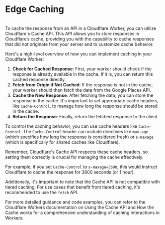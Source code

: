 # Edge Caching

\
To cache the response from an API in a Cloudflare Worker, you can utilize Cloudflare's Cache API. This API allows you to store responses in Cloudflare’s cache, providing you with the capability to cache responses that did not originate from your server and to customize cache behavior.

Here's a high-level overview of how you can implement caching in your Cloudflare Worker:

1. **Check for Cached Response**: First, your worker should check if the response is already available in the cache. If it is, you can return this cached response directly.
2. **Fetch from Origin if Not Cached**: If the response is not in the cache, your worker should then fetch the data from the Google Places API.
3. **Cache the New Response**: After fetching the data, you can store the response in the cache. It's important to set appropriate cache headers, like `Cache-Control`, to manage how long the response should be stored in the cache.
4. **Return the Response**: Finally, return the fetched response to the client.

To control the caching behavior, you can use cache headers like `Cache-Control`. The `Cache-Control` header can include directives like `max-age` (which specifies how long the response is considered fresh) or `s-maxage` (which is specifically for shared caches like Cloudflare).

Remember, Cloudflare's Cache API respects these cache headers, so setting them correctly is crucial for managing the cache effectively.

For example, if you set `Cache-Control` to `s-maxage=3600`, this would instruct Cloudflare to cache the response for 3600 seconds (or 1 hour).

Additionally, it's important to note that the Cache API is not compatible with tiered caching. For use cases that benefit from tiered caching, it's recommended to use the `fetch` API.

For more detailed guidance and code examples, you can refer to the Cloudflare Workers documentation on Using the Cache API and How the Cache works for a comprehensive understanding of caching interactions in Workers.

